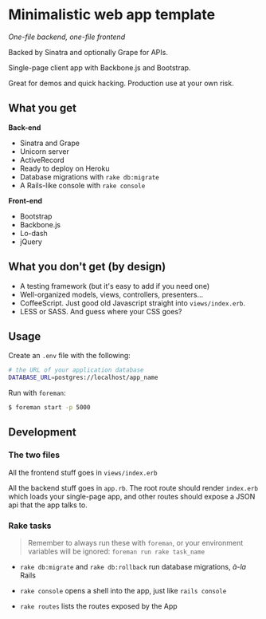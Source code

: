 # Minimalistic web app template

*One-file backend, one-file frontend*

Backed by Sinatra and optionally Grape for APIs.

Single-page client app with Backbone.js and Bootstrap.

Great for demos and quick hacking. Production use at your own risk.


## What you get

**Back-end**
  * Sinatra and Grape
  * Unicorn server
  * ActiveRecord
  * Ready to deploy on Heroku
  * Database migrations with `rake db:migrate`
  * A Rails-like console with `rake console`

**Front-end**
  * Bootstrap
  * Backbone.js
  * Lo-dash
  * jQuery


## What you don't get (by design)

  * A testing framework (but it's easy to add if you need one)
  * Well-organized models, views, controllers, presenters...
  * CoffeeScript. Just good old Javascript straight into `views/index.erb`.
  * LESS or SASS. And guess where your CSS goes?


## Usage

Create an `.env` file with the following:

```bash
# the URL of your application database
DATABASE_URL=postgres://localhost/app_name
```

Run with `foreman`:

```bash
$ foreman start -p 5000
```


## Development

### The two files

All the frontend stuff goes in `views/index.erb`

All the backend stuff goes in `app.rb`. The root route should render
`index.erb` which loads your single-page app, and other routes should
expose a JSON api that the app talks to.

### Rake tasks

> Remember to always run these with `foreman`, or your environment
> variables will be ignored: `foreman run rake task_name`

  * `rake db:migrate` and `rake db:rollback` run database
    migrations, _à-la_ Rails

  * `rake console` opens a shell into the app, just like
    `rails console`

  * `rake routes` lists the routes exposed by the App
